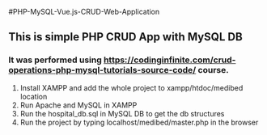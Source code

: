 #PHP-MySQL-Vue.js-CRUD-Web-Application
## This is simple PHP CRUD App with MySQL DB
### It was performed using https://codinginfinite.com/crud-operations-php-mysql-tutorials-source-code/ course.
1. Install XAMPP and add the whole project to xampp/htdoc/medibed location
1. Run Apache and MySQL in XAMPP
1. Run the hospital_db.sql in MySQL DB to get the db structures
1. Run the project by typing localhost/medibed/master.php in the browser
